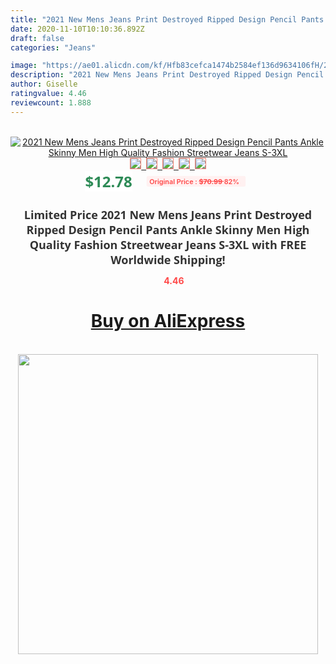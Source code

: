 ```yaml
---
title: "2021 New Mens Jeans Print Destroyed Ripped Design Pencil Pants Ankle Skinny Men High Quality Fashion Streetwear Jeans S-3XL"
date: 2020-11-10T10:10:36.892Z
draft: false
categories: "Jeans"

image: "https://ae01.alicdn.com/kf/Hfb83cefca1474b2584ef136d9634106fH/2021-New-Mens-Jeans-Print-Destroyed-Ripped-Design-Pencil-Pants-Ankle-Skinny-Men-High-Quality-Fashion.jpg"
description: "2021 New Mens Jeans Print Destroyed Ripped Design Pencil Pants Ankle Skinny Men High Quality Fashion Streetwear Jeans S-3XL"
author: Giselle
ratingvalue: 4.46
reviewcount: 1.888
---
```

<br>
<div style="text-align: center;">
<a href="https://s.click.aliexpress.com/e/_9AH2fb" target="_blank" rel="nofollow noopener noreferrer"><img alt="2021 New Mens Jeans Print Destroyed Ripped Design Pencil Pants Ankle Skinny Men High Quality Fashion Streetwear Jeans S-3XL" class="magnifier-image" src="https://ae01.alicdn.com/kf/Hfb83cefca1474b2584ef136d9634106fH/2021-New-Mens-Jeans-Print-Destroyed-Ripped-Design-Pencil-Pants-Ankle-Skinny-Men-High-Quality-Fashion.jpg_640x640.jpg">
<br>
<img style="border:1px solid salmon" src="https://ae01.alicdn.com/kf/Hfb83cefca1474b2584ef136d9634106fH/2021-New-Mens-Jeans-Print-Destroyed-Ripped-Design-Pencil-Pants-Ankle-Skinny-Men-High-Quality-Fashion.jpg_120x120.jpg">&nbsp;&nbsp;<img style="border:1px solid salmon" src="https://ae01.alicdn.com/kf/Ha2e904ae80ea4ec4aefc71a6271a6f3eE/2021-New-Mens-Jeans-Print-Destroyed-Ripped-Design-Pencil-Pants-Ankle-Skinny-Men-High-Quality-Fashion.jpg_120x120.jpg">&nbsp;&nbsp;<img style="border:1px solid salmon" src="https://ae01.alicdn.com/kf/H2c246f113cda4387adc8b7506d05141cG/2021-New-Mens-Jeans-Print-Destroyed-Ripped-Design-Pencil-Pants-Ankle-Skinny-Men-High-Quality-Fashion.png_120x120.jpg">&nbsp;&nbsp;<img style="border:1px solid salmon" src="https://ae01.alicdn.com/kf/H93b961908aa747feab10e51cea36fb00N/2021-New-Mens-Jeans-Print-Destroyed-Ripped-Design-Pencil-Pants-Ankle-Skinny-Men-High-Quality-Fashion.jpg_120x120.jpg">&nbsp;&nbsp;<img style="border:1px solid salmon" src="https://ae01.alicdn.com/kf/H7edefb6738754aacb9328a58974e0071B/2021-New-Mens-Jeans-Print-Destroyed-Ripped-Design-Pencil-Pants-Ankle-Skinny-Men-High-Quality-Fashion.jpg_120x120.jpg"></a></div><br0>
<div style="text-align: center;"><span style="background-color: white; border: 0px; box-sizing: border-box; color: seagreen; display: inline-block; font-family: &quot;open sans&quot; , &quot;arial&quot; , &quot;helvetica&quot; , sans-serif , &quot;heiti&quot;; font-size: 24px; font-stretch: inherit; font-weight: 700; line-height: inherit; margin: 0px 10px 0px 0px; padding: 0px; vertical-align: middle;">$12.78 </span>
<span style="background: rgb(255 , 241 , 241); border-radius: 3px; border: 0px; box-sizing: border-box; color: #ff4747; display: inline-block; font-family: inherit; font-size: 12px; font-stretch: inherit; font-style: inherit; font-variant: inherit; font-weight: 600; line-height: inherit; margin: 0px; padding: 2px 5px; transform: scale(0.9); vertical-align: middle;">Original Price : <b style="text-decoration: line-through;">$70.99 </b> 82%&nbsp;&nbsp;</span></div>
<h1 style="color: #333333; display: inline-block; font-family: &quot;open sans&quot; , &quot;arial&quot; , &quot;helvetica&quot; , sans-serif , &quot;heiti&quot;; font-size: 18px; font-stretch: inherit; font-weight: 700; text-align: center;">Limited Price 2021 New Mens Jeans Print Destroyed Ripped Design Pencil Pants Ankle Skinny Men High Quality Fashion Streetwear Jeans S-3XL with FREE Worldwide Shipping!</h1>
<div style="color: #ff4747; text-align: center;">
<img src="https://4.bp.blogspot.com/-M0ZcTcb-5uY/XleCXlxnR4I/AAAAAAAAAEc/OrjgMkXV1oMQFaCRZj5HQwOCBcu3w1FegCPcBGAYYCw/s1600/star.png" style="height: 15px;">&nbsp;<b>4.46</b></div>
<div class="button_cont" align="center"><a class="buynow_a" href="https://s.click.aliexpress.com/e/_9AH2fb" target="_blank" rel="nofollow noopener noreferrer"><H1>Buy on AliExpress</H1></a></div><br>
<div class="separator" style="clear: both; text-align: center;">
<img src="https://lh3.googleusercontent.com/-pTy5HemUv9M/XlePHvY0dAI/AAAAAAAAAE4/0nX5iRUoIWY8eMW9Dpxeirr157OZliDIgCLcBGAsYHQ/s1600/badge.gif" width="480">
</div>
